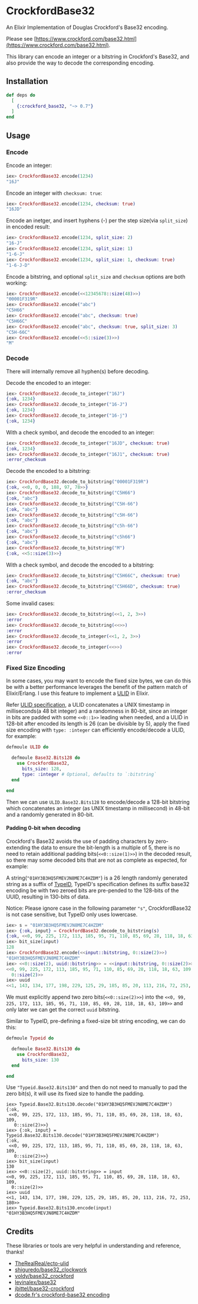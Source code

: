 # CrockfordBase32

An Elixir Implementation of Douglas Crockford's Base32 encoding.

Please see [https://www.crockford.com/base32.html](https://www.crockford.com/base32.html).

This library can encode an integer or a bitstring in Crockford's Base32, and also provide the way to decode the corresponding encoding.

## Installation

```elixir
def deps do
  [
    {:crockford_base32, "~> 0.7"}
  ]
end
```

## Usage

### Encode

Encode an integer:

```elixir
iex> CrockfordBase32.encode(1234)
"16J"
```

Encode an integer with `checksum: true`:

```elixir
iex> CrockfordBase32.encode(1234, checksum: true)
"16JD"
```

Encode an inetger, and insert hyphens (-) per the step size(via `split_size`) in encoded result:

```elixir
iex> CrockfordBase32.encode(1234, split_size: 2)
"16-J"
iex> CrockfordBase32.encode(1234, split_size: 1)
"1-6-J"
iex> CrockfordBase32.encode(1234, split_size: 1, checksum: true)
"1-6-J-D"
```

Encode a bitstring, and optional `split_size` and `checksum` options are both working:

```elixir
iex> CrockfordBase32.encode(<<12345678::size(48)>>)
"00001F319R"
iex> CrockfordBase32.encode("abc")
"C5H66"
iex> CrockfordBase32.encode("abc", checksum: true)
"C5H66C"
iex> CrockfordBase32.encode("abc", checksum: true, split_size: 3)
"C5H-66C"
iex> CrockfordBase32.encode(<<5::size(3)>>)
"M"
```

### Decode

There will internally remove all hyphen(s) before decoding.

Decode the encoded to an integer:

```elixir
iex> CrockfordBase32.decode_to_integer("16J")
{:ok, 1234}
iex> CrockfordBase32.decode_to_integer("16-J")
{:ok, 1234}
iex> CrockfordBase32.decode_to_integer("16-j")
{:ok, 1234}
```

With a check symbol, and decode the encoded to an integer:

```elixir
iex> CrockfordBase32.decode_to_integer("16JD", checksum: true)
{:ok, 1234}
iex> CrockfordBase32.decode_to_integer("16J1", checksum: true)
:error_checksum
```

Decode the encoded to a bitstring:

```elixir
iex> CrockfordBase32.decode_to_bitstring("00001F319R")
{:ok, <<0, 0, 0, 188, 97, 78>>}
iex> CrockfordBase32.decode_to_bitstring("C5H66")
{:ok, "abc"}
iex> CrockfordBase32.decode_to_bitstring("C5H-66")
{:ok, "abc"}
iex> CrockfordBase32.decode_to_bitstring("c5H-66")
{:ok, "abc"}
iex> CrockfordBase32.decode_to_bitstring("c5h-66")
{:ok, "abc"}
iex> CrockfordBase32.decode_to_bitstring("c5h66")
{:ok, "abc"}
iex> CrockfordBase32.decode_to_bitstring("M")
{:ok, <<5::size(3)>>}
```

With a check symbol, and decode the encoded to a bitstring:

```elixir
iex> CrockfordBase32.decode_to_bitstring("C5H66C", checksum: true)
{:ok, "abc"}
iex> CrockfordBase32.decode_to_bitstring("C5H66D", checksum: true)
:error_checksum
```

Some invalid cases:

```elixir
iex> CrockfordBase32.decode_to_bitstring(<<1, 2, 3>>)
:error
iex> CrockfordBase32.decode_to_bitstring(<<>>)
:error
iex> CrockfordBase32.decode_to_integer(<<1, 2, 3>>)
:error
iex> CrockfordBase32.decode_to_integer(<<>>)
:error
```

### Fixed Size Encoding

In some cases, you may want to encode the fixed size bytes, we can do this be with a better performance leverages the benefit of the pattern match of Elixir/Erlang. I use this feature to implement a [ULID](https://github.com/xinz/elixir_ulid) in Elixir.

Refer [ULID specification](https://github.com/ulid/spec#specification), a ULID concatenates a UNIX timestamp in milliseconds(a 48 bit integer) and a randomness in 80-bit, since an integer in bits are padded with some `<<0::1>>` leading when needed, and a ULID in 128-bit after encoded its length is 26 (can be divisible by 5), apply the fixed size encoding with `type: :integer` can efficiently encode/decode a ULID, for example:

```elixir
defmoule ULID do

  defmoule Base32.Bits128 do
    use CrockfordBase32,
      bits_size: 128,
      type: :integer # Optional, defaults to `:bitstring`
  end

end
```

Then we can use `ULID.Base32.Bits128` to encode/decode a 128-bit bitstring which concatenates an integer (as UNIX timestamp in millisecond) in 48-bit and a randomly generated in 80-bit.

#### Padding 0-bit when decoding

Crockford's Base32 avoids the use of padding characters by zero-extending the data to ensure the bit-length is a multiple of 5, there is no need to retain additional padding bits(`<<0::size(1)>>`) in the decoded result, so there may some decoded bits that are not as complete as expected, for example:

A string(`"01HY3B3HQ5FMEVJN8ME7C4HZDM"`) is a 26 length randomly generated string as a suffix of [TypeID](https://github.com/jetify-com/typeid), TypeID's specification defines its suffix base32 encoding be with two zeroed bits are pre-pended to the 128-bits of the UUID, resulting in 130-bits of data.

Notice: Please ignore case in the following parameter `"s"`, CrockfordBase32 is not case sensitive, but TypeID only uses lowercase.

```elixir
iex> s = "01HY3B3HQ5FMEVJN8ME7C4HZDM"
iex> {:ok, input} = CrockfordBase32.decode_to_bitstring(s)
{:ok, <<0, 99, 225, 172, 113, 185, 95, 71, 110, 85, 69, 28, 118, 18, 63, 109>>}
iex> bit_size(input)
128
iex> CrockfordBase32.encode(<<input::bitstring, 0::size(2)>>)
"01HY3B3HQ5FMEVJN8ME7C4HZDM"
iex> <<0::size(2), uuid::bitstring>> = <<input::bitstring, 0::size(2)>>
<<0, 99, 225, 172, 113, 185, 95, 71, 110, 85, 69, 28, 118, 18, 63, 109,
  0::size(2)>>
iex> uuid
<<1, 143, 134, 177, 198, 229, 125, 29, 185, 85, 20, 113, 216, 72, 253, 180>>
```

We must explicitly append two zero bits(`<<0::size(2)>>`) into the `<<0, 99, 225, 172, 113, 185, 95, 71, 110, 85, 69, 28, 118, 18, 63, 109>>` and only later we can get the correct `uuid` bitstring.

Similar to TypeID, pre-defining a fixed-size bit string encoding, we can do this:

```elixir
defmoule Typeid do

  defmoule Base32.Bits130 do
    use CrockfordBase32,
      bits_size: 130
  end

end
```

Use `"Typeid.Base32.Bits130"` and then do not need to manually to pad the zero bit(s), it will use its fixed size to handle the padding.

```
iex> Typeid.Base32.Bits130.decode("01HY3B3HQ5FMEVJN8ME7C4HZDM")
{:ok,
 <<0, 99, 225, 172, 113, 185, 95, 71, 110, 85, 69, 28, 118, 18, 63, 109,
   0::size(2)>>}
iex> {:ok, input} = Typeid.Base32.Bits130.decode("01HY3B3HQ5FMEVJN8ME7C4HZDM")
{:ok,
 <<0, 99, 225, 172, 113, 185, 95, 71, 110, 85, 69, 28, 118, 18, 63, 109,
   0::size(2)>>}
iex> bit_size(input)
130
iex> <<0::size(2), uuid::bitstring>> = input
<<0, 99, 225, 172, 113, 185, 95, 71, 110, 85, 69, 28, 118, 18, 63, 109,
  0::size(2)>>
iex> uuid
<<1, 143, 134, 177, 198, 229, 125, 29, 185, 85, 20, 113, 216, 72, 253, 180>>
iex> Typeid.Base32.Bits130.encode(input)
"01HY3B3HQ5FMEVJN8ME7C4HZDM"
```

## Credits

These libraries or tools are very helpful in understanding and reference, thanks!

- [TheRealReal/ecto-ulid](https://github.com/TheRealReal/ecto-ulid)
- [shiguredo/base32_clockwork](https://github.com/shiguredo/base32_clockwork)
- [voldy/base32_crockford](https://github.com/voldy/base32_crockford)
- [levinalex/base32](https://github.com/levinalex/base32)
- [jbittel/base32-crockford](https://github.com/jbittel/base32-crockford)
- [dcode.fr's crockford-base32 encoding](https://www.dcode.fr/crockford-base-32-encoding)
